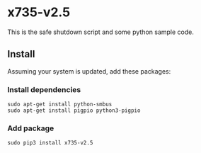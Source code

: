 # x735-v2.5
This is the safe shutdown script and some python sample code.

## Install

Assuming your system is updated, add these packages:

### Install dependencies

```
sudo apt-get install python-smbus
sudo apt-get install pigpio python3-pigpio
```

### Add package

```
sudo pip3 install x735-v2.5
```
